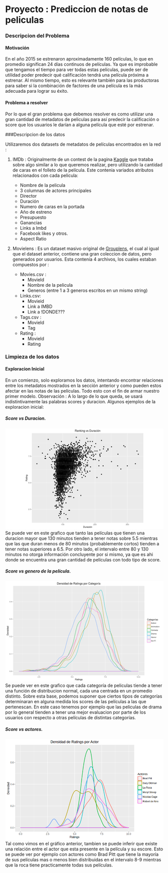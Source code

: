 # Proyecto : Prediccion de notas de peliculas


### Descripcion del Problema

#### Motivación 
En el año 2015 se estrenaron aproximadamente 160 películas, lo que en promedio significan 24 días continuos de películas. 
Ya que es improbable que tengamos el tiempo para ver todas estas películas, puede ser de utilidad poder predecir qué calificación tendrá una película próxima a estrenar.
Al mismo tiempo, esto es relevante también para las productoras para saber si la combinación de factores de una película es la más adecuada para lograr su éxito. 

#### Problema a resolver

Por lo que el gran problema que debemos resolver es como utilizar una gran cantidad de metadatos de peliculas para así predecir la calificación o score que los usuarios le darían a alguna película que esté por estrenar.


###Descripcion de los datos

Utilizaremos dos datasets de metadatos de películas encontrados en la red :

1. IMDb : Originalmente de un contest de la pagina [Kaggle](https://www.kaggle.com/deepmatrix/imdb-5000-movie-dataset) que trataba sobre algo similar a lo que queremos realizar, pero utilizando la cantidad de caras en el folleto de la película. Este contenia variados atributos relacionados con cada pelicula:
	* Nombre de la pelicula
	* 3 columnas de actores principales
	* Director
	* Duración
	* Numero de caras en la portada
	* Año de estreno
	* Presupuesto
	* Ganancias
	* Links a Imbd
	* Facebook likes y otros.
	* Aspect Ratio
	
2. Movielens : Es un dataset masivo original de [Grouplens](http://grouplens.org), el cual al igual que el dataset anterior, contiene una gran coleccion de datos, pero generados por usuarios. Esta contenía 4 archivos, los cuales estaban compuestos por :
	* Movies.csv :
		* MovieId
		* Nombre de la pelicula
		* Generos (entre 1 a 3 generos escritos en un mismo string)
	* Links.csv:
		* Movieid
		* Link a IMBD
		* Link a !DONDE???
	* Tags.csv :
		* MovieId
		* Tag
	* Rating : 
		* MovieId
		* Rating
		
### Limpieza de los datos

#### Exploracion Inicial
En un comienzo, solo exploramos los datos, intentando encontrar relaciones entre los metadatos mostrados en la sección anterior y como pueden estos afectar en las notas de las películas. Todo esto con el fin de armar nuestro primer modelo.
Observación : A lo largo de lo que queda, se usará indistintivamente las palabras scores y duracion.
Algunos ejemplos de la exploracion inicial:

##### Score vs Duracion.
![Scores vs Duracion](Graficos/PeliculaDuracion.png  "Distribución de los ranking/scores de las peliculas según su duración.")
Se puede ver en este grafico que tanto las películas que tienen una duracion mayor que 130 minutos tienden a tener notas sobre 5.5 mientras que las que duran menos de 80 minutos (probablemente cortos) tienden a tener notas superiores a 6.5. Por otro lado, el intervalo entre 80 y 130 minutos no otorga información concluyente por si mismo, ya que es ahi donde se encuentra una gran cantidad de películas con todo tipo de score. 

##### Score vs genero de la película. 
![Score vs Categoria](Graficos/RatingCategoria.png "Densidad de los ratings/scores de las películas segun su genero,")
Se puede ver en este grafico que cada categoría de peliculas tiende a tener una función de distribucion normal, cada una centrada en un promedio distinto. Sobre esta base, podemos suponer que ciertos tipos de categorías determinaran en alguna medida los scores de las películas a las que pertenescan. En este caso tenemos por ejemplo que las peliculas de drama por lo general tienden a tener una mejor evaluacion por parte de los usuarios con respecto a otras películas de distintas categorías.

##### Score vs actores.
![Score vs Actores](Graficos/RatingsActor.png "Algunos ejemplos de la densidad de los ratings/scores de las pelicuas según su/sus actores")
Tal como vimos en el gráfico anterior, tambien se puede inferir que existe una relación entre el actor que esta presente en la película y su escore. Esto se puede ver por ejemplo con actores como Brad Pitt que tiene la mayoría de sus películas mas o menos bien distribuidas en el intervalo 8-9 mientras que la roca tiene practicamente todas sus películas.





